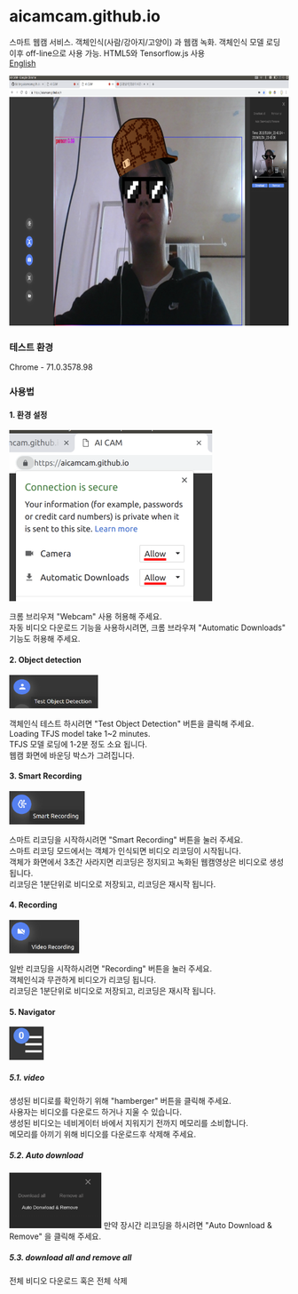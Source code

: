 # aicamcam.github.io
스마트 웹캠 서비스. 객체인식(사람/강아지/고양이) 과 웹캠 녹화. 객체인식 모델 로딩 이후 off-line으로 사용 가능. HTML5와 Tensorflow.js 사용  
[English]("../README.md")  

<img src="images/aicamcam_capture.png" width="800" height="450" />


### 테스트 환경
Chrome - 71.0.3578.98
 
### 사용법
#### 1. 환경 설정
<img src="images/setting.png" width="366" height="308" />

크롬 브리우져 "Webcam" 사용 허용해 주세요.  
자동 비디오 다운로드 기능을 사용하시려면, 크롬 브라우져 "Automatic Downloads" 기능도 허용해 주세요.  

#### 2. Object detection  
<img src="images/side_button_od.png" width="160" height="60" />

객체인식 테스트 하시려면 "Test Object Detection" 버튼을 클릭해 주세요.  
Loading TFJS model take 1~2 minutes.  
TFJS 모델 로딩에 1-2분 정도 소요 됩니다.  
웹캠 화면에 바운딩 박스가 그려집니다.  

#### 3. Smart Recording  
<img src="images/side_button_smart_recording.png" height="60" />

스마트 리코딩을 시작하시려면 "Smart Recording" 버튼을 눌러 주세요.  
스마트 리코딩 모드에서는 객체가 인식되면 비디오 리코딩이 시작됩니다.  
객체가 화면에서 3초간 사라지면 리코딩은 정지되고 녹화된 웹캠영상은 비디오로 생성 됩니다.  
리코딩은 1분단위로 비디오로 저장되고, 리코딩은 재시작 됩니다.  

#### 4. Recording 
<img src="images/side_button_recording.png" height="60" />

일반 리코딩을 시작하시려면 "Recording" 버튼을 눌러 주세요.   
객체인식과 무관하게 비디오가 리코딩 됩니다.  
리코딩은 1분단위로 비디오로 저장되고, 리코딩은 재시작 됩니다.  


#### 5. Navigator
<img src="images/hamburger_button.png" height="60" />

##### 5.1. video
생성된 비디로를 확인하기 위해 "hamberger" 버튼을 클릭해 주세요.  
사용자는 비디오를 다운로드 하거나 지울 수 있습니다.  
생성된 비디오는 네비게이터 바에서 지워지기 전까지 메모리를 소비합니다.  
메모리를 아끼기 위해 비디오를 다운로드후 삭제해 주세요.  


##### 5.2. Auto download
<img src="images/auto_download.png" height="100" />
만약 장시간 리코딩을 하시려면 "Auto Download & Remove" 을 클릭해 주세요.  

##### 5.3. download all and remove all 
전체 비디오 다운로드 혹은 전체 삭제  